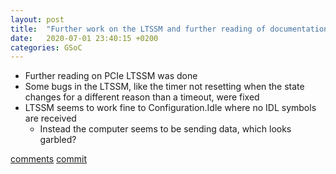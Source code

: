 ```yaml
---
layout: post
title:  "Further work on the LTSSM and further reading of documentations"
date:   2020-07-01 23:40:15 +0200
categories: GSoC
---
```

- Further reading on PCIe LTSSM was done
- Some bugs in the LTSSM, like the timer not resetting when the state changes for a different reason than a timeout, were fixed
- LTSSM seems to work fine to Configuration.Idle where no IDL symbols are received
	- Instead the computer seems to be sending data, which looks garbled?

[comments][comments]
[commit](https://github.com/ECP5-PCIe/ECP5-PCIe/commit/a07449e689317dea8440c57b11dce78f00a2aa47)

[git]: https://github.com/ECP5-PCIe/ECP5-PCIe
[Comments]: https://github.com/ECP5-PCIe/ECP5-PCIe.github.io/issues/20